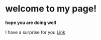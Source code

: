 # welcome to my page!

**hope you are doing well**

I have a surprise for you
[Link](https://github.com/josephjo7star/cse15l-lab-reports/blob/main/lab-report-1-week-0.md)
